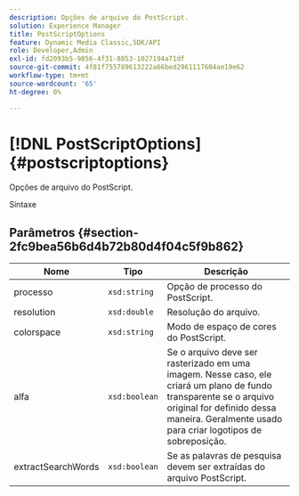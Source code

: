 ```yaml
---
description: Opções de arquivo do PostScript.
solution: Experience Manager
title: PostScriptOptions
feature: Dynamic Media Classic,SDK/API
role: Developer,Admin
exl-id: fd2093b5-9856-4f31-8853-1027194a71df
source-git-commit: 4f81f755789613222a66bed2961117604ae19e62
workflow-type: tm+mt
source-wordcount: '65'
ht-degree: 0%

---
```


# [!DNL PostScriptOptions]{#postscriptoptions}

Opções de arquivo do PostScript.

Sintaxe

## Parâmetros {#section-2fc9bea56b6d4b72b80d4f04c5f9b862}

| Nome | Tipo | Descrição |
|---|---|---|
| processo | `xsd:string` | Opção de processo do PostScript. |
| resolution | `xsd:double` | Resolução do arquivo. |
| colorspace | `xsd:string` | Modo de espaço de cores do PostScript. |
| alfa | `xsd:boolean` | Se o arquivo deve ser rasterizado em uma imagem. Nesse caso, ele criará um plano de fundo transparente se o arquivo original for definido dessa maneira. Geralmente usado para criar logotipos de sobreposição. |
| extractSearchWords | `xsd:boolean` | Se as palavras de pesquisa devem ser extraídas do arquivo PostScript. |
